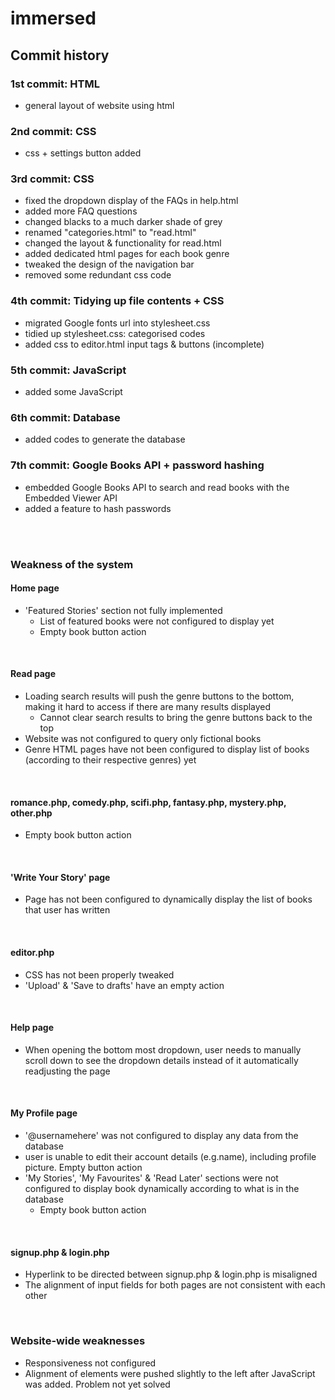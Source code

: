 # immersed


<h2>Commit history</h2>
<h3>1st commit: HTML</h3>
<ul>
  <li>general layout of website using html</li>
</ul>

<h3>2nd commit: CSS</h3>
<ul>
  <li>css + settings button added</li>
</ul>

<h3>3rd commit: CSS</h3>
<ul>
  <li>fixed the dropdown display of the FAQs in help.html</li>
  <li>added more FAQ questions</li>
  <li>changed blacks to a much darker shade of grey</li>
  <li>renamed "categories.html" to "read.html"</li>
  <li>changed the layout & functionality for read.html</li>
  <li>added dedicated html pages for each book genre</li>
  <li>tweaked the design of the navigation bar</li>
  <li>removed some redundant css code</li>
</ul>

<h3>4th commit: Tidying up file contents + CSS</h3>
<ul>
  <li>migrated Google fonts url into stylesheet.css</li>
  <li>tidied up stylesheet.css: categorised codes</li>
  <li>added css to editor.html input tags & buttons (incomplete)</li>
</ul>

<h3>5th commit: JavaScript</h3>
<ul>
  <li>added some JavaScript</li>
</ul>


<h3>6th commit: Database</h3>
<ul>
  <li>added codes to generate the database</li>
</ul>


<h3>7th commit: Google Books API + password hashing</h3>
<ul>
  <li>embedded Google Books API to search and read books with the Embedded Viewer API</li>
  <li>added a feature to hash passwords</li>
</ul>

<br/><br/>

<h3>Weakness of the system</h3>
<h4>Home page</h4>
<ul>
  <li>'Featured Stories' section not fully implemented
    <ul>
      <li>List of featured books were not configured to display yet</li>
      <li>Empty book button action</li>
    </ul>
  </li>
</ul><br/>

<h4>Read page</h4>
<ul>
  <li>Loading search results will push the genre buttons to the bottom, making it hard to access if there are many results displayed
    <ul>
      <li>Cannot clear search results to bring the genre buttons back to the top</li>
    </ul>
  </li>
  <li>Website was not configured to query only fictional books</li>
  <li>Genre HTML pages have not been configured to display list of books (according to their respective genres) yet</li>
</ul><br/>

<h4>romance.php, comedy.php, scifi.php, fantasy.php, mystery.php, other.php</h4>
<ul>
  <li>Empty book button action</li>
</ul><br/>

<h4>'Write Your Story' page</h4>
<ul>
  <li>Page has not been configured to dynamically display the list of books that user has written</li>
</ul><br/>

<h4>editor.php</h4>
<ul>
  <li>CSS has not been properly tweaked</li>
  <li>'Upload' & 'Save to drafts' have an empty action</li>
</ul><br/>

<h4>Help page</h4>
<ul>
  <li>When opening the bottom most dropdown, user needs to manually scroll down to see the dropdown details instead of it automatically readjusting the page</li>
</ul><br/>

<h4>My Profile page</h4>
<ul>
  <li>'@usernamehere' was not configured to display any data from the database</li>
  <li>user is unable to edit their account details (e.g.name), including profile picture. Empty button action</li>
  <li>'My Stories', 'My Favourites' & 'Read Later' sections were not configured to display book dynamically according to what is in the database
    <ul>
      <li>Empty book button action</li>
    </ul>
  </li>
</ul><br/>

<h4>signup.php & login.php</h4>
<ul>
  <li>Hyperlink to be directed between signup.php & login.php is misaligned</li>
  <li>The alignment of input fields for both pages are not consistent with each other</li>
</ul><br/>


<h3>Website-wide weaknesses</h3>
<ul>
  <li>Responsiveness not configured</li>
  <li>Alignment of elements were pushed slightly to the left after JavaScript was added. Problem not yet solved</li>
</ul>
